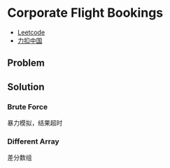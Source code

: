# Corporate Flight Bookings

- [Leetcode](https://leetcode.com/problems/corporate-flight-bookings)
- [力扣中国](https://leetcode.cn/problems/corporate-flight-bookings)

## Problem

[](desc.md ':include')

## Solution

### Brute Force

暴力模拟，结果超时

[](brute-force.cpp ':include :type=code cpp')

### Different Array

差分数组

[](diff-array.cpp ':include :type=code cpp')
